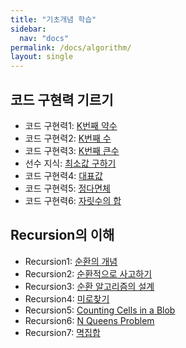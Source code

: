 ```yaml
---
title: "기초개념 학습"
sidebar:
  nav: "docs"
permalink: /docs/algorithm/
layout: single
---
```


## 코드 구현력 기르기
- 코드 구현력1: [K번째 약수](implementation1/)
- 코드 구현력2: [K번째 수](implementation2/)
- 코드 구현력3: [K번째 큰수](implementation3/)
- 선수 지식: [최소값 구하기](implementation4/)
- 코드 구현력4: [대표값](implementation5/)
- 코드 구현력5: [정다면체](implementation6/)
- 코드 구현력6: [자릿수의 합](implementation7/)

## Recursion의 이해
- Recursion1: [순환의 개념](recursive1/)
- Recursion2: [순환적으로 사고하기](recursive2/)
- Recursion3: [순환 알고리즘의 설계](recursive3/)
- Recursion4: [미로찾기](recursive4/)
- Recursion5: [Counting Cells in a Blob](recursive5/)
- Recursion6: [N Queens Problem](recursive6/)
- Recursion7: [멱집합](recursive7/)
